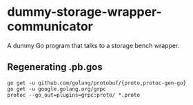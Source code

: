 # dummy-storage-wrapper-communicator

A dummy Go program that talks to a storage bench wrapper.

## Regenerating .pb.gos

```
go get -u github.com/golang/protobuf/{proto,protoc-gen-go}
go get -u google.golang.org/grpc
protoc --go_out=plugins=grpc:proto/ *.proto
```